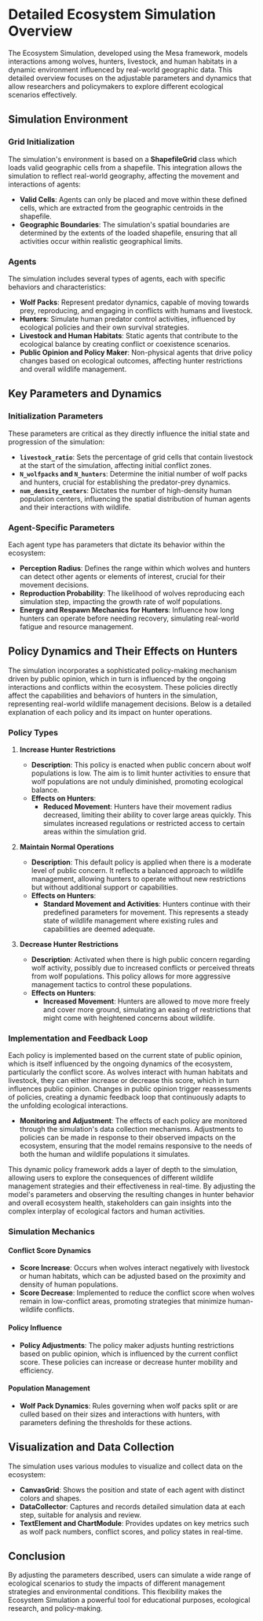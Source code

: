 # Detailed Ecosystem Simulation Overview

The Ecosystem Simulation, developed using the Mesa framework, models interactions among wolves, hunters, livestock, and human habitats in a dynamic environment influenced by real-world geographic data. This detailed overview focuses on the adjustable parameters and dynamics that allow researchers and policymakers to explore different ecological scenarios effectively.

## Simulation Environment

### Grid Initialization
The simulation's environment is based on a **ShapefileGrid** class which loads valid geographic cells from a shapefile. This integration allows the simulation to reflect real-world geography, affecting the movement and interactions of agents:

- **Valid Cells**: Agents can only be placed and move within these defined cells, which are extracted from the geographic centroids in the shapefile.
- **Geographic Boundaries**: The simulation's spatial boundaries are determined by the extents of the loaded shapefile, ensuring that all activities occur within realistic geographical limits.

### Agents
The simulation includes several types of agents, each with specific behaviors and characteristics:

- **Wolf Packs**: Represent predator dynamics, capable of moving towards prey, reproducing, and engaging in conflicts with humans and livestock. 
- **Hunters**: Simulate human predator control activities, influenced by ecological policies and their own survival strategies.
- **Livestock and Human Habitats**: Static agents that contribute to the ecological balance by creating conflict or coexistence scenarios.
- **Public Opinion and Policy Maker**: Non-physical agents that drive policy changes based on ecological outcomes, affecting hunter restrictions and overall wildlife management.

## Key Parameters and Dynamics

### Initialization Parameters
These parameters are critical as they directly influence the initial state and progression of the simulation:

- **`livestock_ratio`**: Sets the percentage of grid cells that contain livestock at the start of the simulation, affecting initial conflict zones.
- **`N_wolfpacks` and `N_hunters`**: Determine the initial number of wolf packs and hunters, crucial for establishing the predator-prey dynamics.
- **`num_density_centers`**: Dictates the number of high-density human population centers, influencing the spatial distribution of human agents and their interactions with wildlife.

### Agent-Specific Parameters
Each agent type has parameters that dictate its behavior within the ecosystem:

- **Perception Radius**: Defines the range within which wolves and hunters can detect other agents or elements of interest, crucial for their movement decisions.
- **Reproduction Probability**: The likelihood of wolves reproducing each simulation step, impacting the growth rate of wolf populations.
- **Energy and Respawn Mechanics for Hunters**: Influence how long hunters can operate before needing recovery, simulating real-world fatigue and resource management.


## Policy Dynamics and Their Effects on Hunters

The simulation incorporates a sophisticated policy-making mechanism driven by public opinion, which in turn is influenced by the ongoing interactions and conflicts within the ecosystem. These policies directly affect the capabilities and behaviors of hunters in the simulation, representing real-world wildlife management decisions. Below is a detailed explanation of each policy and its impact on hunter operations.

### Policy Types

1. **Increase Hunter Restrictions**
   - **Description**: This policy is enacted when public concern about wolf populations is low. The aim is to limit hunter activities to ensure that wolf populations are not unduly diminished, promoting ecological balance.
   - **Effects on Hunters**:
     - **Reduced Movement**: Hunters have their movement radius decreased, limiting their ability to cover large areas quickly. This simulates increased regulations or restricted access to certain areas within the simulation grid.


2. **Maintain Normal Operations**
   - **Description**: This default policy is applied when there is a moderate level of public concern. It reflects a balanced approach to wildlife management, allowing hunters to operate without new restrictions but without additional support or capabilities.
   - **Effects on Hunters**:
     - **Standard Movement and Activities**: Hunters continue with their predefined parameters for movement. This represents a steady state of wildlife management where existing rules and capabilities are deemed adequate.

3. **Decrease Hunter Restrictions**
   - **Description**: Activated when there is high public concern regarding wolf activity, possibly due to increased conflicts or perceived threats from wolf populations. This policy allows for more aggressive management tactics to control these populations.
   - **Effects on Hunters**:
     - **Increased Movement**: Hunters are allowed to move more freely and cover more ground, simulating an easing of restrictions that might come with heightened concerns about wildlife.
    
### Implementation and Feedback Loop

Each policy is implemented based on the current state of public opinion, which is itself influenced by the ongoing dynamics of the ecosystem, particularly the conflict score. As wolves interact with human habitats and livestock, they can either increase or decrease this score, which in turn influences public opinion. Changes in public opinion trigger reassessments of policies, creating a dynamic feedback loop that continuously adapts to the unfolding ecological interactions.

- **Monitoring and Adjustment**: The effects of each policy are monitored through the simulation's data collection mechanisms. Adjustments to policies can be made in response to their observed impacts on the ecosystem, ensuring that the model remains responsive to the needs of both the human and wildlife populations it simulates.

This dynamic policy framework adds a layer of depth to the simulation, allowing users to explore the consequences of different wildlife management strategies and their effectiveness in real-time. By adjusting the model's parameters and observing the resulting changes in hunter behavior and overall ecosystem health, stakeholders can gain insights into the complex interplay of ecological factors and human activities.

### Simulation Mechanics

#### Conflict Score Dynamics
- **Score Increase**: Occurs when wolves interact negatively with livestock or human habitats, which can be adjusted based on the proximity and density of human populations.
- **Score Decrease**: Implemented to reduce the conflict score when wolves remain in low-conflict areas, promoting strategies that minimize human-wildlife conflicts.

#### Policy Influence
- **Policy Adjustments**: The policy maker adjusts hunting restrictions based on public opinion, which is influenced by the current conflict score. These policies can increase or decrease hunter mobility and efficiency.

#### Population Management
- **Wolf Pack Dynamics**: Rules governing when wolf packs split or are culled based on their sizes and interactions with hunters, with parameters defining the thresholds for these actions.

## Visualization and Data Collection
The simulation uses various modules to visualize and collect data on the ecosystem:

- **CanvasGrid**: Shows the position and state of each agent with distinct colors and shapes.
- **DataCollector**: Captures and records detailed simulation data at each step, suitable for analysis and review.
- **TextElement and ChartModule**: Provides updates on key metrics such as wolf pack numbers, conflict scores, and policy states in real-time.

## Conclusion

By adjusting the parameters described, users can simulate a wide range of ecological scenarios to study the impacts of different management strategies and environmental conditions. This flexibility makes the Ecosystem Simulation a powerful tool for educational purposes, ecological research, and policy-making.

